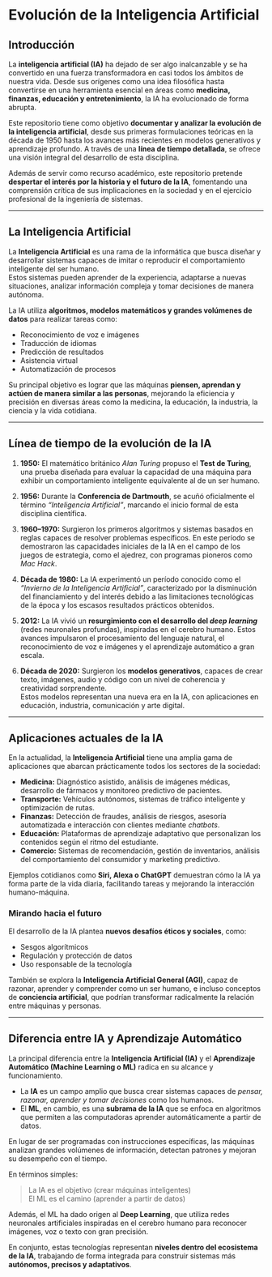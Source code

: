 # Evolución de la Inteligencia Artificial

## Introducción

La **inteligencia artificial (IA)** ha dejado de ser algo inalcanzable y se ha convertido en una fuerza transformadora en casi todos los ámbitos de nuestra vida. Desde sus orígenes como una idea filosófica hasta convertirse en una herramienta esencial en áreas como **medicina, finanzas, educación y entretenimiento**, la IA ha evolucionado de forma abrupta.

Este repositorio tiene como objetivo **documentar y analizar la evolución de la inteligencia artificial**, desde sus primeras formulaciones teóricas en la década de 1950 hasta los avances más recientes en modelos generativos y aprendizaje profundo. A través de una **línea de tiempo detallada**, se ofrece una visión integral del desarrollo de esta disciplina.

Además de servir como recurso académico, este repositorio pretende **despertar el interés por la historia y el futuro de la IA**, fomentando una comprensión crítica de sus implicaciones en la sociedad y en el ejercicio profesional de la ingeniería de sistemas. 

---

## La Inteligencia Artificial

La **Inteligencia Artificial** es una rama de la informática que busca diseñar y desarrollar sistemas capaces de imitar o reproducir el comportamiento inteligente del ser humano.  
Estos sistemas pueden aprender de la experiencia, adaptarse a nuevas situaciones, analizar información compleja y tomar decisiones de manera autónoma.

La IA utiliza **algoritmos, modelos matemáticos y grandes volúmenes de datos** para realizar tareas como:
- Reconocimiento de voz e imágenes
- Traducción de idiomas
- Predicción de resultados
- Asistencia virtual
- Automatización de procesos

Su principal objetivo es lograr que las máquinas **piensen, aprendan y actúen de manera similar a las personas**, mejorando la eficiencia y precisión en diversas áreas como la medicina, la educación, la industria, la ciencia y la vida cotidiana.

---

## Línea de tiempo de la evolución de la IA

1. **1950:** El matemático británico *Alan Turing* propuso el **Test de Turing**, una prueba diseñada para evaluar la capacidad de una máquina para exhibir un comportamiento inteligente equivalente al de un ser humano.

2. **1956:** Durante la **Conferencia de Dartmouth**, se acuñó oficialmente el término *“Inteligencia Artificial”*, marcando el inicio formal de esta disciplina científica.

3. **1960–1970:** Surgieron los primeros algoritmos y sistemas basados en reglas capaces de resolver problemas específicos. En este período se demostraron las capacidades iniciales de la IA en el campo de los juegos de estrategia, como el ajedrez, con programas pioneros como *Mac Hack*.

4. **Década de 1980:** La IA experimentó un período conocido como el *“Invierno de la Inteligencia Artificial”*, caracterizado por la disminución del financiamiento y del interés debido a las limitaciones tecnológicas de la época y los escasos resultados prácticos obtenidos.

5. **2012:** La IA vivió un **resurgimiento con el desarrollo del *deep learning*** (redes neuronales profundas), inspiradas en el cerebro humano. Estos avances impulsaron el procesamiento del lenguaje natural, el reconocimiento de voz e imágenes y el aprendizaje automático a gran escala.

6. **Década de 2020:** Surgieron los **modelos generativos**, capaces de crear texto, imágenes, audio y código con un nivel de coherencia y creatividad sorprendente.  
Estos modelos representan una nueva era en la IA, con aplicaciones en educación, industria, comunicación y arte digital.

---

## Aplicaciones actuales de la IA

En la actualidad, la **Inteligencia Artificial** tiene una amplia gama de aplicaciones que abarcan prácticamente todos los sectores de la sociedad:

- **Medicina:** Diagnóstico asistido, análisis de imágenes médicas, desarrollo de fármacos y monitoreo predictivo de pacientes.
- **Transporte:** Vehículos autónomos, sistemas de tráfico inteligente y optimización de rutas.
- **Finanzas:** Detección de fraudes, análisis de riesgos, asesoría automatizada e interacción con clientes mediante *chatbots*.
- **Educación:** Plataformas de aprendizaje adaptativo que personalizan los contenidos según el ritmo del estudiante.
- **Comercio:** Sistemas de recomendación, gestión de inventarios, análisis del comportamiento del consumidor y marketing predictivo.

Ejemplos cotidianos como **Siri, Alexa o ChatGPT** demuestran cómo la IA ya forma parte de la vida diaria, facilitando tareas y mejorando la interacción humano-máquina.

### Mirando hacia el futuro
El desarrollo de la IA plantea **nuevos desafíos éticos y sociales**, como:
- Sesgos algorítmicos  
- Regulación y protección de datos  
- Uso responsable de la tecnología  

También se explora la **Inteligencia Artificial General (AGI)**, capaz de razonar, aprender y comprender como un ser humano, e incluso conceptos de **conciencia artificial**, que podrían transformar radicalmente la relación entre máquinas y personas.

---

## Diferencia entre IA y Aprendizaje Automático

La principal diferencia entre la **Inteligencia Artificial (IA)** y el **Aprendizaje Automático (Machine Learning o ML)** radica en su alcance y funcionamiento.

- La **IA** es un campo amplio que busca crear sistemas capaces de *pensar, razonar, aprender y tomar decisiones* como los humanos.  
- El **ML**, en cambio, es una **subrama de la IA** que se enfoca en algoritmos que permiten a las computadoras aprender automáticamente a partir de datos.

En lugar de ser programadas con instrucciones específicas, las máquinas analizan grandes volúmenes de información, detectan patrones y mejoran su desempeño con el tiempo.

En términos simples:
> La IA es el objetivo (crear máquinas inteligentes)  
> El ML es el camino (aprender a partir de datos)

Además, el ML ha dado origen al **Deep Learning**, que utiliza redes neuronales artificiales inspiradas en el cerebro humano para reconocer imágenes, voz o texto con gran precisión.

En conjunto, estas tecnologías representan **niveles dentro del ecosistema de la IA**, trabajando de forma integrada para construir sistemas más **autónomos, precisos y adaptativos**.
